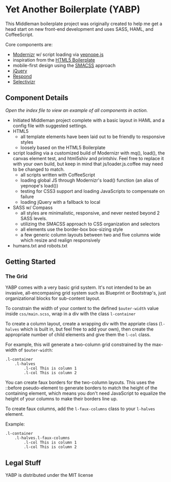 Yet Another Boilerplate (YABP)
====

This Middleman boilerplate project was originally created to help me get a head start on new front-end development and uses SASS, HAML, and CoffeeScript.

Core components are:
* [Modernizr](http://modernizr.com/) w/ script loading via [yepnope.js](http://yepnopejs.com/)
* inspiration from the [HTML5 Boilerplate](http://html5boilerplate.com/)
* mobile-first design using the [SMACSS](http://smacss.com/) approach
* [jQuery](http://jquery.com/)
* [Respond](https://github.com/scottjehl/Respond)
* [Selectivizr](http://selectivizr.com/)

Component Details
----

*Open the index file to view an example of all components in action.*

* Initiated Middleman project complete with a basic layout in HAML and a config file with suggested settings.
* HTML5
  * all template elements have been laid out to be friendly to responsive styles
  * loosely based on the HTML5 Boilerplate
* script loading via a customized build of Modernizr with mq(), load(), the canvas element test, and html5shiv and printshiv. Feel free to replace it with your own build, but keep in mind that js/loader.js.coffee may need to be changed to match. 
  * all scripts written with CoffeeScript
  * loading global JS through Modernizr's load() function (an alias of yepnope's load())
  * testing for CSS3 support and loading JavaScripts to compensate on failure
  * loading jQuery with a fallback to local
* SASS w/ Compass
  * all styles are minimalistic, responsive, and never nested beyond 2 SASS levels.
  * utilizing the SMACSS approach to CSS organization and selectors
  * all elements use the border-box box-sizing style
  * a few generic column layouts between two and five columns wide which resize and realign responsively
* humans.txt and robots.txt

Getting Started
----

### The Grid
YABP comes with a very basic grid system. It's not intended to be an invasive, all-encompasing grid system such as Blueprint or Bootstrap's, just organizational blocks for sub-content layout.

To constrain the width of your content to the defined ```$outer-width``` value inside ```css/main.scss```, wrap in a div with the class ```l-container```

To create a column layout, create a wrapping div with the appriate class (```l-halves``` which is built in, but feel free to add your own), then create the appropriate number of child elements and give them the ```l-col``` class.

For example, this will generate a two-column grid constrained by the max-width of ```$outer-width```:
```haml
.l-container
    .l-halves
        .l-col This is column 1
        .l-col This is column 2
```

You can create faux borders for the two-column layouts. This uses the ::before pseudo-element to generate borders to match the height of the containing element, which means you don't need JavaScript to equalize the height of your columns to make their borders line up.

To create faux columns, add the ```l-faux-columns``` class to your ```l-halves``` element. 

Example:
```haml
.l-container
    .l-halves.l-faux-columns
        .l-col This is column 1
        .l-col This is column 2
```

Legal Stuff
----

YABP is distributed under the MIT license
